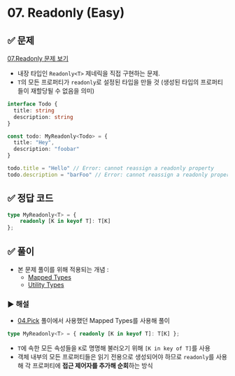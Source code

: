 # 07. Readonly (Easy)

## ✅ 문제
[07.Readonly 문제 보기](https://github.com/type-challenges/type-challenges/blob/main/questions/00007-easy-readonly/README.md)
- 내장 타입인 `Readonly<T>` 제네릭을 직접 구현하는 문제.
- `T`의 모든 프로퍼티가 `readonly`로 설정된 타입을 만들 것 (생성된 타입의 프로퍼티들이 재할당될 수 없음을 의미)

```ts
interface Todo {
  title: string
  description: string
}

const todo: MyReadonly<Todo> = {
  title: "Hey",
  description: "foobar"
}

todo.title = "Hello" // Error: cannot reassign a readonly property
todo.description = "barFoo" // Error: cannot reassign a readonly property
```

## ✅ 정답 코드
```ts
type MyReadonly<T> = { 
    readonly [K in keyof T]: T[K] 
};
```

## ✅ 풀이
- 본 문제 풀이를 위해 적용되는 개념 : 
    - [Mapped Types](https://www.typescriptlang.org/docs/handbook/2/mapped-types.html)
    - [Utility Types](https://joshua1988.github.io/ts/usage/utility.html#%EC%9C%A0%ED%8B%B8%EB%A6%AC%ED%8B%B0-%ED%83%80%EC%9E%85%EC%9D%B4%EB%9E%80)

### ▶️ 해설
- [04.Pick](https://github.com/type-challenges/type-challenges/blob/main/questions/00004-easy-pick/README.md) 풀이에서 사용했던 Mapped Types를 사용해 풀이
```ts
type MyReadonly<T> = { readonly [K in keyof T]: T[K] };
```
- `T`에 속한 모든 속성들을 `K`로 명명해 불러오기 위해 `[K in key of T]`를 사용
- 객체 내부의 모든 프로퍼티들은 읽기 전용으로 생성되어야 하므로 `readonly`를 사용해 각 프로퍼티에 **접근 제어자를 추가해 순회**하는 방식